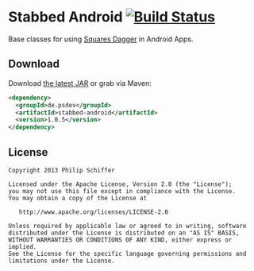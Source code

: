 Stabbed Android [![Build Status](http://ci.psdev.de/job/PSDevStabbedAndroid/badge/icon)](http://ci.psdev.de/job/PSDevStabbedAndroid/)
==========

Base classes for using [Squares Dagger][1] in Android Apps.

Download
--------

Download [the latest JAR][2] or grab via Maven:

```xml
<dependency>
  <groupId>de.psdev</groupId>
  <artifactId>stabbed-android</artifactId>
  <version>1.0.5</version>
</dependency>
```

License
-------

    Copyright 2013 Philip Schiffer

    Licensed under the Apache License, Version 2.0 (the "License");
    you may not use this file except in compliance with the License.
    You may obtain a copy of the License at

       http://www.apache.org/licenses/LICENSE-2.0

    Unless required by applicable law or agreed to in writing, software
    distributed under the License is distributed on an "AS IS" BASIS,
    WITHOUT WARRANTIES OR CONDITIONS OF ANY KIND, either express or implied.
    See the License for the specific language governing permissions and
    limitations under the License.
    
[1]: http://square.github.com/dagger/
[2]: http://repository.sonatype.org/service/local/artifact/maven/redirect?r=central-proxy&g=de.psdev&a=stabbed-android&v=LATEST
